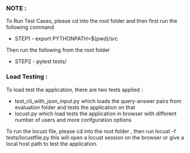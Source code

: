 ### NOTE : 

To Run Test Cases, please cd into the root folder and then first run the following command

 - STEP1 - export PYTHONPATH=$(pwd)/src

Then run the following from the root folder

 - STEP2 - pytest tests/

### Load Testing : 

To load test the application, there are two tests applied :
 - test_cli_with_json_input.py which loads the query-answer pairs from evaluation folder and tests the application on that
 - locust.py which load tests the application in browser with different number of users and more confguration options

To run the locust file, please cd into the root folder , then run locust -f tests/locustfile.py
this will open a locust session on the browser or give a local host path to test the application.

